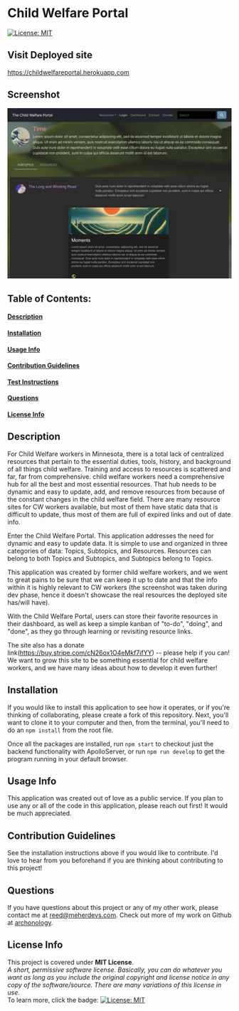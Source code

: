 # Child Welfare Portal
[![License: MIT](https://img.shields.io/badge/License-MIT-yellow.svg)](https://opensource.org/licenses/MIT)

## Visit Deployed site
https://childwelfareportal.herokuapp.com

## Screenshot
![Sreenshot](./client/src/media/Screenshot%202023-01-24%20at%209.35.13%20PM.png)    
## Table of Contents:
#### [Description](#description)
#### [Installation](#installation)
#### [Usage Info](#usage-info)
#### [Contribution Guidelines](#contribution-guidelines)
#### [Test Instructions](#test-instructions)
#### [Questions](#questions)
#### [License Info](#license-info)

## Description
For Child Welfare workers in Minnesota, there is a total lack of centralized resources that pertain to the essential duties, tools, history, and background of all things child welfare. Training and access to resources is scattered and far, far from comprehensive. child welfare workers need a comprehensive hub for all the best and most essential resources. That hub needs to be dynamic and easy to update, add, and remove resources from because of the constant changes in the child welfare field. There are many resource sites for CW workers available, but most of them have static data that is difficult to update, thus most of them are full of expired links and out of date info.

Enter the Child Welfare Portal. This application addresses the need for dynamic and easy to update data. It is simple to use and organized in three categories of data: Topics, Subtopics, and Resources. Resources can belong to both Topics and Subtopics, and Subtopics belong to Topics. 

This application was created by former child welfare workers, and we went to great pains to be sure that we can keep it up to date and that the info within it is highly relevant to CW workers (the screenshot was taken during dev phase, hence it doesn't showcase the real resources the deployed site has/will have). 

With the Child Welfare Portal, users can store their favorite resources in their dashboard, as well as keep a simple kanban of "to-do", "doing", and "done", as they go through learning or revisiting resource links. 

The site also has a donate link(https://buy.stripe.com/cN26ox1O4eMkf7ifYY) -- please help if you can! We want to grow this site to be something essential for child welfare workers, and we have many ideas about how to develop it even further!
    
## Installation
If you would like to install this application to see how it operates, or if you're thinking of collaborating, please create a fork of this repository. Next, you'll want to clone it to your computer and then, from the terminal, you'll need to do an `npm install` from the root file.  

Once all the packages are installed, run `npm start` to checkout just the backend functionality with ApolloServer, or run `npm run develop` to get the program running in your default browser.

## Usage Info
This application was created out of love as a public service. If you plan to use any or all of the code in this application, please reach out first! It would be much appreciated. 

## Contribution Guidelines
See the installation instructions above if you would like to contribute. I'd love to hear from you beforehand if you are thinking about contributing to this project!

## Questions
If you have questions about this project or any of my other work, please contact me at reed@meherdevs.com. Check out more of my work on Github at [archonology](https://github.com/archonology).
    
## License Info
This project is covered under **MIT License**. 
<br>
*A short, permissive software license. Basically, you can do whatever you want as long as you include the original copyright and license notice in any copy of the software/source.  There are many variations of this license in use.* 
<br>
To learn more, click the badge: [![License: MIT](https://img.shields.io/badge/License-MIT-yellow.svg)](https://opensource.org/licenses/MIT)